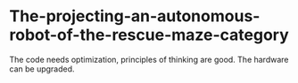 # The-projecting-an-autonomous-robot-of-the-rescue-maze-category
 
The code needs optimization, principles of thinking are good. The hardware can be upgraded.
